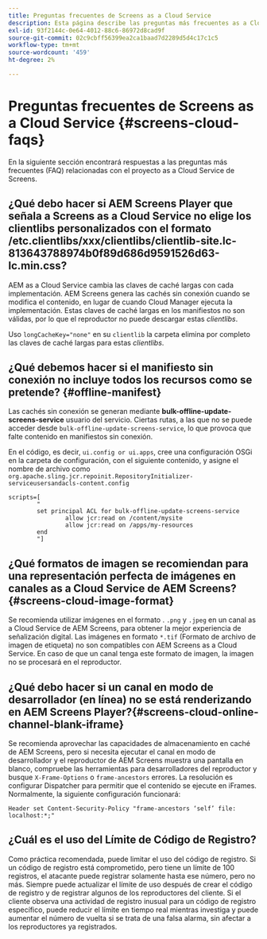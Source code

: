 ```yaml
---
title: Preguntas frecuentes de Screens as a Cloud Service
description: Esta página describe las preguntas más frecuentes as a Cloud Service de Screens.
exl-id: 93f2144c-0e64-4012-88c6-86972d8cad9f
source-git-commit: 02c9cbff56399ea2ca1baad7d2289d5d4c17c1c5
workflow-type: tm+mt
source-wordcount: '459'
ht-degree: 2%

---
```


# Preguntas frecuentes de Screens as a Cloud Service {#screens-cloud-faqs}

En la siguiente sección encontrará respuestas a las preguntas más frecuentes (FAQ) relacionadas con el proyecto as a Cloud Service de Screens.

## ¿Qué debo hacer si AEM Screens Player que señala a Screens as a Cloud Service no elige los clientlibs personalizados con el formato /etc.clientlibs/xxx/clientlibs/clientlib-site.lc-813643788974b0f89d686d9591526d63-lc.min.css?

AEM as a Cloud Service cambia las claves de caché largas con cada implementación. AEM Screens genera las cachés sin conexión cuando se modifica el contenido, en lugar de cuando Cloud Manager ejecuta la implementación. Estas claves de caché largas en los manifiestos no son válidas, por lo que el reproductor no puede descargar estas *clientlibs*.

Uso `longCacheKey="none"` en su `clientlib` la carpeta elimina por completo las claves de caché largas para estas *clientlibs*.


## ¿Qué debemos hacer si el manifiesto sin conexión no incluye todos los recursos como se pretende? {#offline-manifest}

Las cachés sin conexión se generan mediante **bulk-offline-update-screens-service** usuario del servicio. Ciertas rutas, a las que no se puede acceder desde `bulk-offline-update-screens-service`, lo que provoca que falte contenido en manifiestos sin conexión.

En el código, es decir, `ui.config or ui.apps`, cree una configuración OSGi en la carpeta de configuración, con el siguiente contenido, y asigne el nombre de archivo como `org.apache.sling.jcr.repoinit.RepositoryInitializer-serviceusersandacls-content.config`

```
scripts=[
        "
        set principal ACL for bulk-offline-update-screens-service
                allow jcr:read on /content/mysite
                allow jcr:read on /apps/my-resources
        end
        "] 
```

## ¿Qué formatos de imagen se recomiendan para una representación perfecta de imágenes en canales as a Cloud Service de AEM Screens?{#screens-cloud-image-format}

Se recomienda utilizar imágenes en el formato . `.png` y `.jpeg` en un canal as a Cloud Service de AEM Screens, para obtener la mejor experiencia de señalización digital.
Las imágenes en formato `*.tif` (Formato de archivo de imagen de etiqueta) no son compatibles con AEM Screens as a Cloud Service. En caso de que un canal tenga este formato de imagen, la imagen no se procesará en el reproductor.

## ¿Qué debo hacer si un canal en modo de desarrollador (en línea) no se está renderizando en AEM Screens Player?{#screens-cloud-online-channel-blank-iframe}

Se recomienda aprovechar las capacidades de almacenamiento en caché de AEM Screens, pero si necesita ejecutar el canal en modo de desarrollador y el reproductor de AEM Screens muestra una pantalla en blanco, compruebe las herramientas para desarrolladores del reproductor y busque `X-Frame-Options` o `frame-ancestors` errores. La resolución es configurar Dispatcher para permitir que el contenido se ejecute en iFrames. Normalmente, la siguiente configuración funcionará:

```
Header set Content-Security-Policy "frame-ancestors ‘self’ file: localhost:*;"
```

## ¿Cuál es el uso del Límite de Código de Registro?

Como práctica recomendada, puede limitar el uso del código de registro. Si un código de registro está comprometido, pero tiene un límite de 100 registros, el atacante puede registrar solamente hasta ese número, pero no más. Siempre puede actualizar el límite de uso después de crear el código de registro y de registrar algunos de los reproductores del cliente. Si el cliente observa una actividad de registro inusual para un código de registro específico, puede reducir el límite en tiempo real mientras investiga y puede aumentar el número de vuelta si se trata de una falsa alarma, sin afectar a los reproductores ya registrados.
